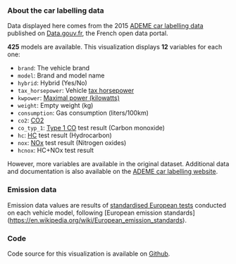 ### About the car labelling data

Data displayed here comes from the 2015 [ADEME car labelling data](https://www.data.gouv.fr/fr/datasets/emissions-de-co2-et-de-polluants-des-vehicules-commercialises-en-france) published on [Data.gouv.fr](https://www.data.gouv.fr/fr/), the French open data portal. 

__425__ models are available. This visualization displays __12__ variables for each one:

* `brand`: The vehicle brand
* `model`: Brand and model name
* `hybrid`: Hybrid (Yes/No)
* `tax_horsepower`: Vehicle [tax horsepower](https://en.wikipedia.org/wiki/Tax_horsepower)
* `kwpower`: [Maximal power (kilowatts)](https://en.wikipedia.org/wiki/Engine_power)
* `weight`: Empty weight (kg)
* `consumption`: Gas consumption (liters/100km)
* `co2`: [CO2](https://en.wikipedia.org/wiki/Carbon_dioxide)
* `co_typ_1`: [Type 1 CO](https://en.wikipedia.org/wiki/Carbon_monoxide) test result (Carbon monoxide)
* `hc`: [HC](https://en.wikipedia.org/wiki/Hydrocarbon) test result (Hydrocarbon)
* `nox`: [NOx](https://en.wikipedia.org/wiki/Nitrogen_oxide) test result (Nitrogen oxides)
* `hcnox`: HC+NOx test result

However, more variables are available in the original dataset. Additional data and documentation is also available on the [ADEME car labelling website](http://carlabelling.ademe.fr/). 

### Emission data

Emission data  values are results of [standardised European tests](http://www.dieselnet.com/standards/cycles/) conducted on each vehicle model, following [European emission standards] (https://en.wikipedia.org/wiki/European_emission_standards).
### Code

Code source for this visualization is available on [Github](https://github.com/boupetch/vehicles-emissions-product).
